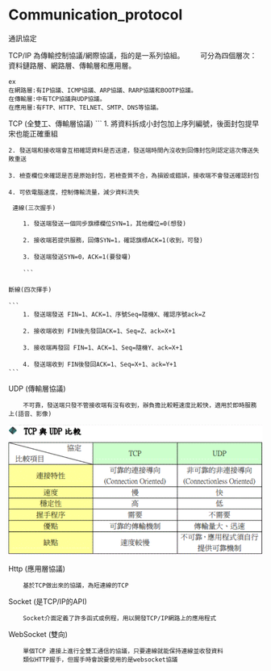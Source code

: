 # Communication_protocol
通訊協定

TCP/IP 為傳輸控制協議/網際協議，指的是一系列協組。
　　可分為四個層次：資料鏈路層、網路層、傳輸層和應用層。

	ex
	在網路層:有IP協議、ICMP協議、ARP協議、RARP協議和BOOTP協議。
	在傳輸層:中有TCP協議與UDP協議。
	在應用層:有FTP、HTTP、TELNET、SMTP、DNS等協議。


TCP (全雙工、傳輸層協議)
	```
	1. 將資料拆成小封包加上序列編號，後面封包提早宋也能正確重組
	
	2. 發送端和接收端會互相確認資料是否送達，發送端時間內沒收到回傳封包則認定這次傳送失敗重送
	
	3. 檢查欄位來確認是否是原始封包，若檢查質不合，為損毀或錯誤，接收端不會發送確認封包
	
	4. 可依電腦速度，控制傳輸流量，減少資料流失
  	```
連線(三次握手)
	```
	
		1. 發送端發送一個同步旗標欄位SYN=1，其他欄位=0(想發)
		
		2. 接收端若提供服務，回傳SYN=1，確認旗標ACK=1(收到，可發)
		
		3. 發送端發送SYN=0，ACK=1(要發囉)
		
		```
		
	斷線(四次揮手)    
	
	```
		1. 發送端發送 FIN=1、ACK=1、序號Seq=隨機X、確認序號ack=Z
		
		2. 接收端收到 FIN後先發回ACK=1、Seq=Z、ack=X+1
		
		3. 接收端再發回 FIN=1、ACK=1、Seq=隨機Y、ack=X+1
		
		4. 發送端收到 FIN後發回ACK=1、Seq=X+1、ack=Y+1
	```

UDP (傳輸層協議)
```
	不可靠，發送端只發不管接收端有沒有收到，辦負擔比較輕速度比較快，適用於即時服務上(語音、影像)
```

![image](https://github.com/a0985944005/Communication_protocol/blob/master/%E6%93%B7%E5%8F%96.GIF)

Http (應用層協議)
```
	基於TCP做出來的協議，為短連線的TCP
```	

Socket (是TCP/IP的API)

```
	Socket介面定義了許多函式或例程，用以開發TCP/IP網路上的應用程式
```

WebSocket (雙向)
```
	單個TCP 連接上進行全雙工通信的協議，只要連線就能保持連線並收發資料
	類似HTTP握手，但握手時會說要使用的是websocket協議
```
